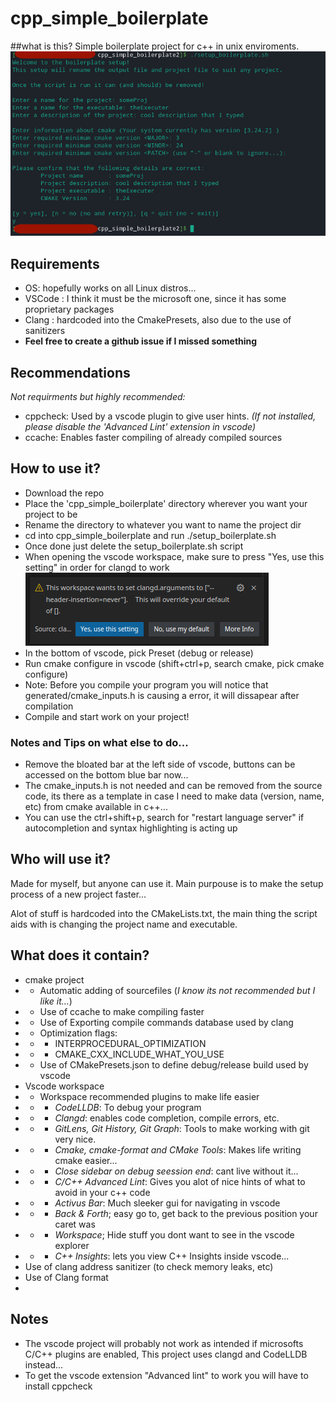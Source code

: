 # cpp_simple_boilerplate
##what is this?
Simple boilerplate project for c++ in unix enviroments.
!["Picture of the script"](md/picofscript "The script")

## Requirements 
- OS: hopefully works on all Linux distros... 
- VSCode : I think it must be the microsoft one, since it has some proprietary packages
- Clang : hardcoded into the CmakePresets, also due to the use of sanitizers
- **Feel free to create a github issue if I missed something**

## Recommendations
*Not requirments but highly recommended:*
- cppcheck: Used by a vscode plugin to give user hints. *(If not installed, please disable the 'Advanced Lint' extension in vscode)*
- ccache: Enables faster compiling of already compiled sources

## How to use it?
- Download the repo
- Place the 'cpp_simple_boilerplate' directory wherever you want your project to be
- Rename the directory to whatever you want to name the project dir
- cd into cpp_simple_boilerplate and run ./setup_boilerplate.sh 
- Once done just delete the setup_boilerplate.sh script
- When opening the vscode workspace, make sure to press "Yes, use this setting" in order for clangd to work
 ![vscode warning, press "yes, use this setting"](md/workspacewarning  "vscode warning")
- In the bottom of vscode, pick Preset (debug or release)
 - Run cmake configure in vscode (shift+ctrl+p, search cmake, pick cmake configure)
- Note: Before you compile your program you will notice that generated/cmake_inputs.h is causing a error, it will dissapear after compilation
- Compile and start work on your project!

### Notes and Tips on what else to do... 
- Remove the bloated bar at the left side of vscode, buttons can be accessed on the bottom blue bar now... 
- The cmake_inputs.h is not needed and can be removed from the source code, its there as a template in case I need to make data (version, name, etc) from cmake available in c++... 
- You can use the ctrl+shift+p, search for "restart language server" if autocompletion and syntax highlighting is acting up

## Who will use it?
Made for myself, but anyone can use it. Main purpouse is to make the setup process of a new project faster...

Alot of stuff is hardcoded into the CMakeLists.txt, the main thing the script aids with is changing the project name and executable. 
## What does it contain?
- cmake project 
- - Automatic adding of sourcefiles (*I know its not recommended but I like it...*)
- - Use of ccache to make compiling faster
- - Use of Exporting compile commands database used by clang
- - Optimization flags: 
- - - INTERPROCEDURAL_OPTIMIZATION 
- - - CMAKE_CXX_INCLUDE_WHAT_YOU_USE
- - Use of CMakePresets.json to define debug/release build used by vscode
-  Vscode workspace
- - Workspace recommended plugins to make life easier
- - - *CodeLLDB*: To debug your program
- - - *Clangd*: enables code completion, compile errors, etc. 
- - - *GitLens, Git History, Git Graph*: Tools to make working with git very nice. 
- - - *Cmake, cmake-format and CMake Tools*: Makes life writing cmake easier...
- - -  *Close sidebar on debug seession end*: cant live without it... 
- - - *C/C++ Advanced Lint*: Gives you alot of nice hints of what to avoid in your c++ code 
- - - *Activus Bar*: Much sleeker gui for navigating in vscode 
- - - *Back & Forth*; easy go to, get back to the previous position your caret was
- - - *Workspace*; Hide stuff you dont want to see in the vscode explorer
- - - *C++ Insights*: lets you view C++ Insights inside vscode...
- Use of clang address sanitizer (to check memory leaks, etc)
- Use of Clang format 
- 

## Notes
- The vscode project will probably not work as intended if microsofts C/C++ plugins are enabled, This project uses clangd and CodeLLDB instead... 
- To get the vscode extension "Advanced lint" to work you will have to install cppcheck 